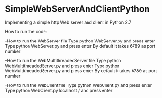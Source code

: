 # SimpleWebServerAndClientPython
Implementing a simple http Web server and client in Python 2.7

How to run the code:

-How to run the WebServer file
 		Type python WebServer.py and press enter
		Type python WebServer.py <port number> and press enter
		By default it takes 6789 as port number

-How to run the WebMultithreadedServer file
		Type python WebMultithreadedServer.py and press enter
		Type python WebMultithreadedServer.py <port number> and press enter
		By default it takes 6789 as port number

-How to run the WebClient file
		Type python WebClient.py and press enter
		Type python WebClient.py localhost <port number> /<file required> and press enter